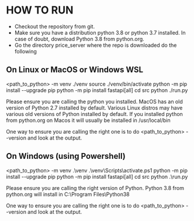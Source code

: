 # HOW TO RUN

- Checkout the repository from git.
- Make sure you have a distribution python 3.8 or python 3.7 installed. In case
of doubt, download Python 3.8 from python.org.
- Go the directory price_server where the repo is downloaded do the following

## On Linux or MacOS or Windows WSL
<path_to_python> -m venv ./venv 
source ./venv/bin/activate
python -m pip install --upgrade pip
python -m pip install fastapi[all]
cd src
python ./run.py

Please ensure you are calling the python you installed. MacOS has an old version
of Python 2.7 installed by default. Various Linux distros may have various old
versions of Python installed by default. If you installed python from python.org
on Macos it will usually be installed in /usr/local/bin

One way to ensure you are calling the right one is to do <path_to_python> --version
and look at the output.

## On Windows (using Powershell)
<path_to_python> -m venv .\venv
.\venv\Scripts\activate.ps1
python -m pip install --upgrade pip
python -m pip install fastapi[all]
cd src
python .\run.py

Please ensure you are calling the right version of Python. Python 3.8 from python.org
will install in C:\Program Files\Python38

One way to ensure you are calling the right one is to do <path_to_python> --version
and look at the output.


